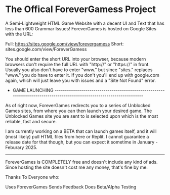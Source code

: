 # The Offical ForeverGamess Project

A Semi-Lightweight HTML Game Website with a decent UI and Text that has less than 600 Grammar Issues!
ForeverGames is hosted on Google Sites with the URL: 

Full: https://sites.google.com/view/forevergamess
Short: sites.google.com/view/ForeverGamess

You should enter the short URL into your browser, because modern browsers don't require the full URL with "http://" or "https://" in front. Usually you also don't have to enter "www." but since "sites." replaces "www." you do have to enter it. If you don't you'll end up with google.com again, which will just leave you with issues and a "Site Not Found" error.

- GAME LAUNCHING ----------------------------------------------------------------------------------------------------------------------

As of right now, ForeverGames redirects you to a series of Unblocked Games sites, from where you can then launch your desired game. The Unblocked Games site you are sent to is selected upon which is the most reliable, fast and secure.

I am currently working on a BETA that can launch games itself, and it will (most likely) pull HTML files from here or Replit. I cannot guarantee a release date for that though, but you can expect it sometime in January - Feburary 2025.

---------------------------------------------------------------------------------------------------------------------------------------

ForeverGames is COMPLETELY free and doesn't include any kind of ads. Since hosting the site doesn't cost me any money, that's fine by me. 

Thanks To Everyone who:

Uses ForeverGames
Sends Feedback
Does Beta/Alpha Testing



